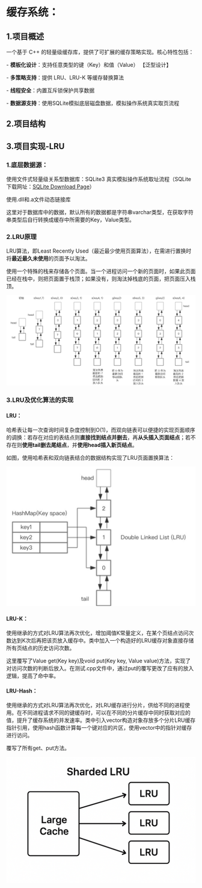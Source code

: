 # 缓存系统：



## 1.项目概述

一个基于 C++ 的轻量级缓存库，提供了可扩展的缓存策略实现。核心特性包括：

\- **模板化设计**：支持任意类型的键（Key）和值（Value）	【泛型设计】

\- **多策略支持**：提供 LRU、LRU-K 等缓存替换算法

\- **线程安全**：内置互斥锁保护共享数据

\- **数据源支持**：使用SQLite模拟底层磁盘数据，模拟操作系统真实取页流程





## 2.项目结构







## 3.项目实现-LRU

### 1.底层数据源：

使用文件式轻量级关系型数据库：SQLite3 真实模拟操作系统取址流程（SQLite下载网址：[SQLite Download Page](https://www.sqlite.org/download.html)）

使用.dll和.a文件动态链接库

这里对于数据库中的数据，默认所有的数据都是字符串varchar类型，在获取字符串类型后自行转换成缓存中所需要的Key，Value类型。

### 2.LRU原理

LRU算法，即Least Recently Used（最近最少使用页面算法），在需进行置换时将**最近最久未使用**的页面予以淘汰。

使用一个特殊的栈来存储各个页面。当一个进程访问一个新的页面时，如果此页面已经在栈中，则把页面置于栈顶；如果没有，则淘汰掉栈底的页面，把页面压入栈顶。

![LRU算法原理图](image/LRU原理图1.png)

### 3.LRU及优化算法的实现

#### LRU：

哈希表让每一次查询时间复杂度控制到O(1)，而双向链表可以便捷的实现页面顺序的调换：若存在对应的表结点则**直接找到结点并删去**，再**从头插入页面结点**；若不存在则**使用tail删去尾结点**，并**使用head插入新页结点**。

如图，使用哈希表和双向链表结合的数据结构实现了LRU页面置换算法：

![LRU实现原理图](image/LRU原理图2.png)

#### LRU-K：

使用继承的方式对LRU算法再次优化，增加阈值K常量定义，在某个页结点访问次数达到K次后再把该页放入缓存中。类中加入一个构造好的LRU缓存对象直接存储所有页结点的历史访问次数。

这里覆写了Value get(Key key)及void put(Key key, Value value)方法，实现了对访问次数的判断后放入。在测试.cpp文件中，通过put的覆写更改了应有的放入逻辑，提高了命中率。

#### LRU-Hash：

使用继承的方式对LRU算法再次优化，对LRU缓存进行分片，供给不同的进程使用。在不同进程请求不同的键缓存时，可以在不同的分片缓存中同时获取对应的值，提升了缓存系统的并发速率。类中引入vector构造对象存放多个分片LRU缓存指针引用，使用hash函数计算每一个键对应的片区，使用vector中的指针对缓存进行访问。

覆写了所有get、put方法。

![LRU-Hash原理图](image/LRU-Hash原理图.png)
